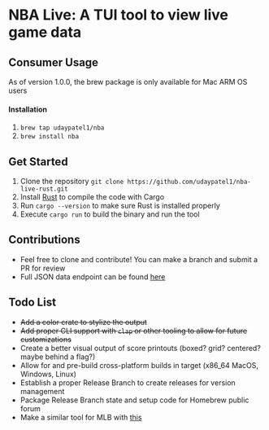 # NBA Live: A TUI tool to view live game data

## Consumer Usage

As of version 1.0.0, the brew package is only available for Mac ARM OS users

#### Installation

1) `brew tap udaypatel1/nba`
2) `brew install nba`

## Get Started

1) Clone the repository `git clone https://github.com/udaypatel1/nba-live-rust.git`
2) Install [Rust](https://www.rust-lang.org/tools/install) to compile the code with Cargo
3) Run `cargo --version` to make sure Rust is installed properly
4) Execute `cargo run` to build the binary and run the tool

## Contributions

* Feel free to clone and contribute! You can make a branch and submit a PR for review
* Full JSON data endpoint can be found [here](https://nba-prod-us-east-1-mediaops-stats.s3.amazonaws.com/NBA/liveData/scoreboard/todaysScoreboard_00.json)

## Todo List

* ~~Add a color crate to stylize the output~~
* ~~Add proper CLI support with `clap` or other tooling to allow for future customizations~~
* Create a better visual output of score printouts (boxed? grid? centered? maybe behind a flag?)
* Allow for and pre-build cross-platform builds in target (x86_64 MacOS, Windows, Linux)
* Establish a proper Release Branch to create releases for version management
* Package Release Branch state and setup code for Homebrew public forum
* Make a similar tool for MLB with [this](https://statsapi.mlb.com/api/v1/schedule?sportId=1&sportId=51&sportId=21&startDate=2024-05-08&endDate=2024-05-08&timeZone=America/New_York&gameType=E&&gameType=S&&gameType=R&&gameType=F&&gameType=D&&gameType=L&&gameType=W&&gameType=A&&gameType=C&language=en&leagueId=104&&leagueId=103&&leagueId=160&&leagueId=590&hydrate=team,linescore(matchup,runners),xrefId,story,flags,statusFlags,broadcasts(all),venue(location),decisions,person,probablePitcher,stats,game(content(media(epg),summary),tickets),seriesStatus(useOverride=true)&sortBy=gameDate,gameStatus,gameType)

